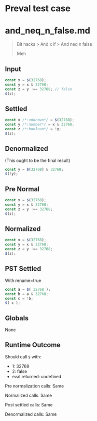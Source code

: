 # Preval test case

# and_neq_n_false.md

> Bit hacks > And x if > And neq n false
>
> Meh

## Input

`````js filename=intro
const x = $(32768);
const y = x & 32768;
const z = y !== 32768; // false
$(z);
`````

## Settled


`````js filename=intro
const x /*:unknown*/ = $(32768);
const y /*:number*/ = x & 32768;
const z /*:boolean*/ = !y;
$(z);
`````

## Denormalized
(This ought to be the final result)

`````js filename=intro
const y = $(32768) & 32768;
$(!y);
`````

## Pre Normal


`````js filename=intro
const x = $(32768);
const y = x & 32768;
const z = y !== 32768;
$(z);
`````

## Normalized


`````js filename=intro
const x = $(32768);
const y = x & 32768;
const z = y !== 32768;
$(z);
`````

## PST Settled
With rename=true

`````js filename=intro
const a = $( 32768 );
const b = a & 32768;
const c = !b;
$( c );
`````

## Globals

None

## Runtime Outcome

Should call `$` with:
 - 1: 32768
 - 2: false
 - eval returned: undefined

Pre normalization calls: Same

Normalized calls: Same

Post settled calls: Same

Denormalized calls: Same
